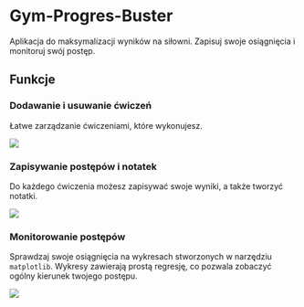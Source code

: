# Gym-Progres-Buster
Aplikacja do maksymalizacji wyników na siłowni. Zapisuj swoje osiągnięcia i monitoruj swój postęp.

## Funkcje
### Dodawanie i usuwanie ćwiczeń
Łatwe zarządzanie ćwiczeniami, które wykonujesz.

![](https://i.imgur.com/wE2TSKb.png)

### Zapisywanie postępów i notatek
Do każdego ćwiczenia możesz zapisywać swoje wyniki, a także tworzyć notatki.

![](https://i.imgur.com/27bPWn7.png)

### Monitorowanie postępów
Sprawdzaj swoje osiągnięcia na wykresach stworzonych w narzędziu `matplotlib`. Wykresy zawierają prostą regresję, co pozwala zobaczyć ogólny kierunek twojego postępu.

![](https://i.imgur.com/Ni91Aw1.png)
